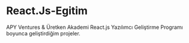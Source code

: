# React.Js-Egitim
APY Ventures &amp; Üretken Akademi React.js Yazılımcı Geliştirme Programı boyunca geliştirdiğim projeler. 
